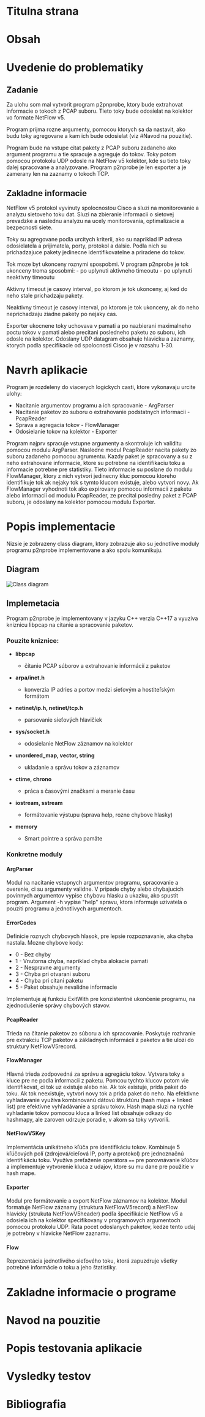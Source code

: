 # Titulna strana

# Obsah

# Uvedenie do problematiky

## Zadanie
Za ulohu som mal vytvorit program p2pnprobe, ktory bude extrahovat informacie o tokoch z PCAP suboru. Tieto toky bude odosielat na kolektor vo formate NetFlow v5. 

Program prijma rozne argumenty, pomocou ktorych sa da nastavit, ako budu toky agregovane a kam ich bude odosielat (viz #Navod na pouzitie). 

Program bude na vstupe citat pakety z PCAP suboru zadaneho ako argument programu a tie spracuje a agreguje do tokov. Toky potom pomocou protokolu UDP odosle na NetFlow v5 kolektor, kde su tieto toky dalej spracovane a analyzovane. Program p2nprobe je len exporter a je zamerany len na zaznamy o tokoch TCP.

## Zakladne informacie
NetFlow v5 protokol vyvinuty spolocnostou Cisco a sluzi na monitorovanie a analyzu sietoveho toku dat. Sluzi na zbieranie informacii o sietovej prevadzke a naslednu analyzu na ucely monitorovania, optimalizacie a bezpecnosti siete.

Toky su agregovane podla urcitych kriterii, ako su napriklad IP adresa odosielatela a prijimatela, porty, protokol a dalsie. Podla nich su prichadzajuce pakety jedinecne identifikovatelne a priradene do tokov. 

Tok moze byt ukonceny roznymi spospobmi. V program p2nprobe je tok ukonceny troma sposobmi: 
    - po uplynuti aktivneho timeoutu
    - po uplynuti neaktivny timeoutu

Aktivny timeout je casovy interval, po ktorom je tok ukonceny, aj ked do neho stale prichadzaju pakety.

Neaktivny timeout je casovy interval, po ktorom je tok ukonceny, ak do neho neprichadzaju ziadne pakety po nejaky cas.

Exporter ukocnene toky uchovava v pamati a po nazbierani maximalneho poctu tokov v pamati alebo precitani posledneho paketu zo suboru, ich odosle na kolektor. Odoslany UDP datagram obsahuje hlavicku a zaznamy, ktorych podla specifikacie od spolocnosti Cisco je v rozsahu 1-30.


# Navrh aplikacie
Program je rozdeleny do viacerych logickych casti, ktore vykonavaju urcite ulohy:
- Nacitanie argumentov programu a ich spracovanie - ArgParser
- Nacitanie paketov zo suboru o extrahovanie podstatnych informacii - PcapReader
- Sprava a agregacia tokov - FlowManager
- Odosielanie tokov na kolektor - Exporter

Program najprv spracuje vstupne argumenty a skontroluje ich validitu pomocou modulu ArgParser. Nasledne modul PcapReader nacita pakety zo suboru zadaneho pomocou agrumentu. Kazdy paket je spracovany a su z neho extrahovane informacie, ktore su potrebne na identifikaciu toku a informacie potrebne pre statistiky. Tieto informacie su poslane do modulu FlowManager, ktory z nich vytvori jedinecny kluc pomocou ktoreho identifikuje tok ak nejaky tok s tymto klucom existuje, alebo vytvori novy. Ak FlowManager vyhodnoti tok ako expirovany pomocou informacii z paketu alebo informacii od modulu PcapReader, ze precital posledny paket z PCAP suboru, je odoslany na kolektor pomocou modulu Exporter. 


# Popis implementacie
Nizsie je zobrazeny class diagram, ktory zobrazuje ako su jednotlive moduly programu p2nprobe implementovane a ako spolu komunikuju. 

## Diagram
![Class diagram](docs/class_diagram.svg)

## Implemetacia
Program p2nprobe je implementovany v jazyku C++ verzia C++17 a vyuziva kniznicu libpcap na citanie a spracovanie paketov. 

### Pouzite kniznice:

- **libpcap**
   - čítanie PCAP súborov a extrahovanie informácií z paketov

- **arpa/inet.h**
   - konverzia IP adries a portov medzi sieťovým a hostiteľským formátom

- **netinet/ip.h, netinet/tcp.h**
   - parsovanie sieťových hlavičiek

- **sys/socket.h**
   - odosielanie NetFlow záznamov na kolektor

- **unordered_map, vector, string**
   - ukladanie a správu tokov a záznamov

- **ctime, chrono**
   - práca s časovými značkami a meranie času

- **iostream, sstream**
   - formátovanie výstupu (sprava help, rozne chybove hlasky)

- **memory**
   - Smart pointre a správa pamäte

### Konkretne moduly 

#### ArgParser
Modul na nacitanie vstupnych argumentov programu, spracovanie a overenie, ci su argumenty validne. V pripade chyby alebo chybajucich povinnych argumentov vypise chybovu hlasku a ukazku, ako spustit program. Argument -h vypise "help" spravu, ktora informuje uzivatela o pouziti programu a jednotlivych argumentoch.

#### ErrorCodes
Definicie roznych chybovych hlasok, pre lepsie rozpoznavanie, aka chyba nastala.
Mozne chybove kody:
- 0 - Bez chyby
- 1 - Vnutorna chyba, napriklad chyba alokacie pamati
- 2 - Nespravne argumenty
- 3 - Chyba pri otvarani suboru
- 4 - Chyba pri citani paketu
- 5 - Paket obsahuje nevalidne informacie

Implementuje aj funkciu ExitWith pre konzistentné ukončenie programu, na zjednodušenie správy chybových stavov.

#### PcapReader
Trieda na čítanie paketov zo súboru a ich spracovanie. Poskytuje rozhranie pre extrakciu TCP paketov a základných informácií z paketov a tie ulozi do struktury NetFlowV5record.

#### FlowManager
Hlavná trieda zodpovedná za správu a agregáciu tokov. Vytvara toky a kluce pre ne podla informacii z paketu. Pomcou tychto klucov potom vie identifikovat, ci tok uz existuje alebo nie. Ak tok existuje, prida paket do toku. Ak tok neexistuje, vytvori novy tok a prida paket do neho. Na efektivne vyhladavanie využíva kombinovanú dátovú štruktúru (hash mapa + linked list) pre efektívne vyhľadávanie a správu tokov. Hash mapa sluzi na rychle vyhladanie tokov pomocou kluca a linked list obsahuje odkazy do hashmapy, ale zaroven udrzuje poradie, v akom sa toky vytvorili. 

#### NetFlowV5Key
Implementácia unikátneho kľúča pre identifikáciu tokov. Kombinuje 5 kľúčových polí (zdrojová/cieľová IP, porty a protokol) pre jednoznačnú identifikáciu toku. Využíva preťaženie operátora `==` pre porovnávanie kľúčov a implementuje vytvorenie kluca z udajov, ktore su mu dane pre použitie v hash mape.

#### Exporter
Modul pre formátovanie a export NetFlow záznamov na kolektor. 
Modul formatuje NetFlow záznamy (struktura NetFlowV5record) a NetFlow hlavicky (strukuta NetFlowV5header) podľa špecifikácie NetFlow v5 a odosiela ich na kolektor specifikovany v programovych argumentoch pomocou protokolu UDP. Rata pocet odoslanych paketov, kedze tento udaj je potrebny v hlavicke NetFlow zaznamu.

#### Flow
Reprezentácia jednotlivého sieťového toku, ktorá zapuzdruje všetky potrebné informácie o toku a jeho štatistiky.



# Zakladne informacie o programe

# Navod na pouzitie

# Popis testovania aplikacie

# Vysledky testov

# Bibliografia